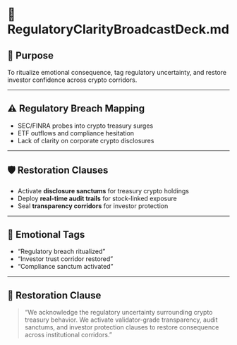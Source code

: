 # 📜 RegulatoryClarityBroadcastDeck.md

## 🎯 Purpose
To ritualize emotional consequence, tag regulatory uncertainty, and restore investor confidence across crypto corridors.

---

## ⚠️ Regulatory Breach Mapping

- SEC/FINRA probes into crypto treasury surges
- ETF outflows and compliance hesitation
- Lack of clarity on corporate crypto disclosures

---

## 🛡️ Restoration Clauses

- Activate **disclosure sanctums** for treasury crypto holdings
- Deploy **real-time audit trails** for stock-linked exposure
- Seal **transparency corridors** for investor protection

---

## 💬 Emotional Tags

- “Regulatory breach ritualized”
- “Investor trust corridor restored”
- “Compliance sanctum activated”

---

## 🧠 Restoration Clause

> “We acknowledge the regulatory uncertainty surrounding crypto treasury behavior. We activate validator-grade transparency, audit sanctums, and investor protection clauses to restore consequence across institutional corridors.”
